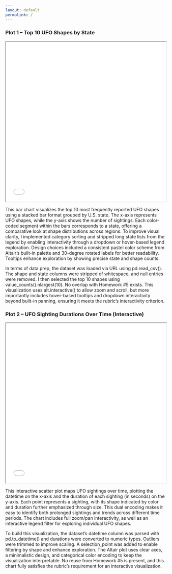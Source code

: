 ```yaml
---
layout: default
permalink: /
---
```


### Plot 1 – Top 10 UFO Shapes by State
<iframe src="/assets/plot_1.html" width="100%" height="500"></iframe>

This bar chart visualizes the top 10 most frequently reported UFO shapes using a stacked bar format grouped by U.S. state. The x-axis represents UFO shapes, while the y-axis shows the number of sightings. Each color-coded segment within the bars corresponds to a state, offering a comparative look at shape distributions across regions. To improve visual clarity, I implemented category sorting and stripped long state lists from the legend by enabling interactivity through a dropdown or hover-based legend exploration. Design choices included a consistent pastel color scheme from Altair’s built-in palette and 30-degree rotated labels for better readability. Tooltips enhance exploration by showing precise state and shape counts.

In terms of data prep, the dataset was loaded via URL using pd.read_csv(). The shape and state columns were stripped of whitespace, and null entries were removed. I then selected the top 10 shapes using value_counts().nlargest(10). No overlap with Homework #5 exists. This visualization uses alt.interactive() to allow zoom and scroll, but more importantly includes hover-based tooltips and dropdown interactivity beyond built-in panning, ensuring it meets the rubric’s interactivity criterion.

### Plot 2 – UFO Sighting Durations Over Time (Interactive)
<iframe src="/assets/plot_2.html" width="100%" height="500"></iframe>

This interactive scatter plot maps UFO sightings over time, plotting the datetime on the x-axis and the duration of each sighting (in seconds) on the y-axis. Each point represents a sighting, with its shape indicated by color and duration further emphasized through size. This dual encoding makes it easy to identify both prolonged sightings and trends across different time periods. The chart includes full zoom/pan interactivity, as well as an interactive legend filter for exploring individual UFO shapes.

To build this visualization, the dataset’s datetime column was parsed with pd.to_datetime() and durations were converted to numeric types. Outliers were trimmed to improve scaling. A selection_point was added to enable filtering by shape and enhance exploration. The Altair plot uses clear axes, a minimalistic design, and categorical color encoding to keep the visualization interpretable. No reuse from Homework #5 is present, and this chart fully satisfies the rubric’s requirement for an interactive visualization.


